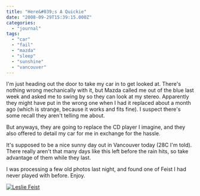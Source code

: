 ```yaml
---
title: "Here&#039;s A Quickie"
date: "2008-09-29T15:39:15.000Z"
categories: 
  - "journal"
tags: 
  - "car"
  - "fail"
  - "mazda"
  - "sleep"
  - "sunshine"
  - "vancouver"
---
```


I'm just heading out the door to take my car in to get looked at. There's nothing wrong mechanically with it, but Mazda called me out of the blue last week and asked me to swing by so they can look at my stereo. Apparently they might have put in the wrong one when I had it replaced about a month ago (which is strange, because it works and fits fine). I suspect there's some recall they aren't telling me about.

But anyways, they are going to replace the CD player I imagine, and they also offered to detail my car for me in exchange for the hassle.

It's supposed to be a nice sunny day out in Vancouver today (28C I'm told). There really aren't that many days like this left before the rain hits, so take advantage of them while they last.

I was processing a few old photos last night, and found one of Feist I had never played with before. Enjoy.

[![Leslie Feist](http://farm4.static.flickr.com/3035/2898274444_e8fcd6d2c4.jpg?v=0)](http://www.flickr.com/photos/duanestorey/2898274444/)
